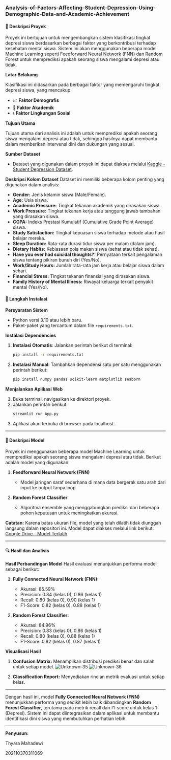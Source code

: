 ### Analysis-of-Factors-Affecting-Student-Depression-Using-Demographic-Data-and-Academic-Achievement

#### 📖 Deskripsi Proyek

Proyek ini bertujuan untuk mengembangkan sistem klasifikasi tingkat depresi siswa berdasarkan berbagai faktor yang berkontribusi terhadap kesehatan mental siswa. Sistem ini akan menggunakan beberapa model Machine Learning seperti Feedforward Neural Network (FNN) dan Random Forest untuk memprediksi apakah seorang siswa mengalami depresi atau tidak.

**Latar Belakang**

Klasifikasi ini didasarkan pada berbagai faktor yang memengaruhi tingkat depresi siswa, yang mencakup:
- 📈 **Faktor Demografis**
- 📖 **Faktor Akademik**
- 📞 **Faktor Lingkungan Sosial**

**Tujuan Utama**

Tujuan utama dari analisis ini adalah untuk memprediksi apakah seorang siswa mengalami depresi atau tidak, sehingga hasilnya dapat membantu dalam memberikan intervensi dini dan dukungan yang sesuai.

**Sumber Dataset**
- Dataset yang digunakan dalam proyek ini dapat diakses melalui [Kaggle - Student Depression Dataset](https://www.kaggle.com/datasets/hopesb/student-depression-dataset/data).

**Deskripsi Kolom Dataset**
Dataset ini memiliki beberapa kolom penting yang digunakan dalam analisis:
- **Gender:** Jenis kelamin siswa (Male/Female).
- **Age:** Usia siswa.
- **Academic Pressure:** Tingkat tekanan akademik yang dirasakan siswa.
- **Work Pressure:** Tingkat tekanan kerja atau tanggung jawab tambahan yang dirasakan siswa.
- **CGPA:** Indeks Prestasi Kumulatif (Cumulative Grade Point Average) siswa.
- **Study Satisfaction:** Tingkat kepuasan siswa terhadap metode atau hasil belajar mereka.
- **Sleep Duration:** Rata-rata durasi tidur siswa per malam (dalam jam).
- **Dietary Habits:** Kebiasaan pola makan siswa (sehat atau tidak sehat).
- **Have you ever had suicidal thoughts?:** Pernyataan terkait pengalaman siswa tentang pikiran bunuh diri (Yes/No).
- **Work/Study Hours:** Jumlah rata-rata jam kerja atau belajar siswa dalam sehari.
- **Financial Stress:** Tingkat tekanan finansial yang dirasakan siswa.
- **Family History of Mental Illness:** Riwayat keluarga terkait penyakit mental (Yes/No).

#### 🔧 Langkah Instalasi

**Persyaratan Sistem**
- Python versi 3.10 atau lebih baru.
- Paket-paket yang tercantum dalam file `requirements.txt`.

**Instalasi Dependencies**

1. **Instalasi Otomatis**:
   Jalankan perintah berikut di terminal:
   ```bash
   pip install -r requirements.txt
   ```

2. **Instalasi Manual**:
   Tambahkan dependensi satu per satu menggunakan perintah berikut:
   ```bash
   pip install numpy pandas scikit-learn matplotlib seaborn
   ```

**Menjalankan Aplikasi Web**
1. Buka terminal, navigasikan ke direktori proyek.
2. Jalankan perintah berikut:
   ```bash
   streamlit run App.py
   ```
3. Aplikasi akan terbuka di browser pada localhost.

---

#### 🤖 Deskripsi Model

Proyek ini menggunakan beberapa model Machine Learning untuk memprediksi apakah seorang siswa mengalami depresi atau tidak. Berikut adalah model yang digunakan:

1. **Feedforward Neural Network (FNN)**
   - Model jaringan saraf sederhana di mana data bergerak satu arah dari input ke output tanpa loop.

2. **Random Forest Classifier**
   - Algoritma ensemble yang menggabungkan prediksi dari beberapa pohon keputusan untuk meningkatkan akurasi.

**Catatan:** Karena batas ukuran file, model yang telah dilatih tidak diunggah langsung dalam repositori ini. Model dapat diakses melalui link berikut:
[Google Drive - Model Terlatih](https://drive.google.com/drive/folders/1xac-lmiflPh8rsOic-6laqucvFuQmNuL?usp=share_link).

---

#### 🔍 Hasil dan Analisis

**Hasil Perbandingan Model**
Hasil evaluasi menunjukkan performa model sebagai berikut:

1. **Fully Connected Neural Network (FNN):**
   - Akurasi: 85.59%
   - Precision: 0.84 (kelas 0), 0.86 (kelas 1)
   - Recall: 0.80 (kelas 0), 0.90 (kelas 1)
   - F1-Score: 0.82 (kelas 0), 0.88 (kelas 1)

2. **Random Forest Classifier:**
   - Akurasi: 84.96%
   - Precision: 0.83 (kelas 0), 0.86 (kelas 1)
   - Recall: 0.80 (kelas 0), 0.88 (kelas 1)
   - F1-Score: 0.82 (kelas 0), 0.87 (kelas 1)

**Visualisasi Hasil**

1. **Confusion Matrix:** Menampilkan distribusi prediksi benar dan salah untuk setiap model.
   ![Unknown-35](https://github.com/user-attachments/assets/5e02b089-515d-4b26-ab34-5b9e2a754e0f)
   ![Unknown-36](https://github.com/user-attachments/assets/a8838ab4-23d1-49e9-8bf0-79579ac1fdde)

3. **Classification Report:** Menyediakan rincian metrik evaluasi untuk setiap kelas.
   
---

Dengan hasil ini, model **Fully Connected Neural Network (FNN)** menunjukkan performa yang sedikit lebih baik dibandingkan **Random Forest Classifier**, terutama pada metrik recall dan f1-score untuk kelas 1 (Depresi). Sistem ini dapat diintegrasikan dalam aplikasi untuk membantu identifikasi dini siswa yang membutuhkan perhatian lebih.

---
**Penyusun:**

Thyara Mahadewi

202110370311069
